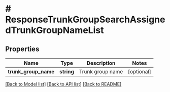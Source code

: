 # # ResponseTrunkGroupSearchAssignedTrunkGroupNameList

## Properties

Name | Type | Description | Notes
------------ | ------------- | ------------- | -------------
**trunk_group_name** | **string** | Trunk group name | [optional]

[[Back to Model list]](../../README.md#models) [[Back to API list]](../../README.md#endpoints) [[Back to README]](../../README.md)
